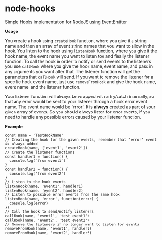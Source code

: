 # node-hooks
Simple Hooks implementation for NodeJS using EventEmitter

**Usage**

You create a hook using ```createHook``` function, where you give it a string name and then an array of event string names that you want to allow in the hook.  You listen to the hook using ```listenHook``` function, where you give it the hook name, the event name you want to listen too and finally the listener function.  To call the hook in order to notify or send events to the listeners you use ```callHook``` where you give the hook name, event name, and pass in any arguments you want after that.  The listener function will get the parameters that ```callHook``` will send.  If you want to remove the listener for a specific hook event name, just use ```removeFromHook``` and give the hook name, event name, and the listener function.

Your listener function will always be wrapped with a try/catch internally, so that any error would be sent to your listener through a hook error event name.  The event name would be 'error'.  It is **always** created as part of your given array of events.  So you should always listen for error events, if you need to handle any possible errors caused by your listener function.



**Example**

```
const name = 'TestHookName'
// Creating the hook for the given events, remember that 'error' event is always added
createHook(name, ['event1', 'event2'])
// Create the listener functions
const handler1 = function() {
  console.log('from event1')
}
const handler2 = function() {
  console.log('from event2')
}
// Listen to the hook events
listenHook(name, 'event1', handler1)
listenHook(name, 'event2', handler2)
// Listen to possible error events from the same hook
listenHook(name, 'error', function(error) {
  console.log(error)
})
// Call the hook to send/notify listeners
callHook(name, 'event1', 'test event1')
callHook(name, 'event2', 'test event2')
// Remove the listeners if no longer want to listen for events
removeFromHook(name, 'event1', handler1)
removeFromHook(name, 'event2', handler2)
```

